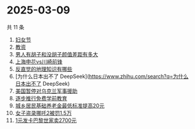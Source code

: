 # 2025-03-09

共 11 条

<!-- BEGIN ZHIHUSEARCH -->
<!-- 最后更新时间 Sun Mar 09 2025 06:08:51 GMT+0800 (China Standard Time) -->
1. [妇女节](https://www.zhihu.com/search?q=妇女节)
1. [教资](https://www.zhihu.com/search?q=教资)
1. [男人有胡子和没胡子颜值差距有多大](https://www.zhihu.com/search?q=男人有胡子和没胡子颜值差距有多大)
1. [上海申花vs川崎前锋](https://www.zhihu.com/search?q=上海申花vs川崎前锋)
1. [反直觉的地理知识有哪些](https://www.zhihu.com/search?q=反直觉的地理知识有哪些)
1. [为什么日本出不了 DeepSeek](https://www.zhihu.com/search?q=为什么日本出不了 DeepSeek)
1. [美国暂停对乌克兰军事援助](https://www.zhihu.com/search?q=美国暂停对乌克兰军事援助)
1. [逐步推行免费学前教育](https://www.zhihu.com/search?q=逐步推行免费学前教育)
1. [城乡居民基础养老金最低标准提高20元](https://www.zhihu.com/search?q=城乡居民基础养老金最低标准提高20元)
1. [女子盗录哪吒2被罚1.5万](https://www.zhihu.com/search?q=女子盗录哪吒2被罚1.5万)
1. [1元发卡巴黎世家卖2700元](https://www.zhihu.com/search?q=1元发卡巴黎世家卖2700元)
<!-- END ZHIHUSEARCH -->
